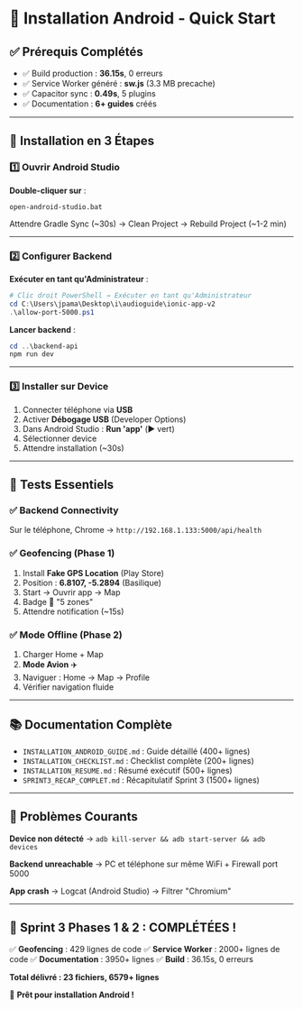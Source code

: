# 🚀 Installation Android - Quick Start

## ✅ Prérequis Complétés

- ✅ Build production : **36.15s**, 0 erreurs
- ✅ Service Worker généré : **sw.js** (3.3 MB precache)
- ✅ Capacitor sync : **0.49s**, 5 plugins
- ✅ Documentation : **6+ guides** créés

---

## 📱 Installation en 3 Étapes

### 1️⃣ Ouvrir Android Studio

**Double-cliquer sur** :
```
open-android-studio.bat
```

Attendre Gradle Sync (~30s) → Clean Project → Rebuild Project (~1-2 min)

---

### 2️⃣ Configurer Backend

**Exécuter en tant qu'Administrateur** :
```powershell
# Clic droit PowerShell → Exécuter en tant qu'Administrateur
cd C:\Users\jpama\Desktop\i\audioguide\ionic-app-v2
.\allow-port-5000.ps1
```

**Lancer backend** :
```powershell
cd ..\backend-api
npm run dev
```

---

### 3️⃣ Installer sur Device

1. Connecter téléphone via **USB**
2. Activer **Débogage USB** (Developer Options)
3. Dans Android Studio : **Run 'app'** (▶️ vert)
4. Sélectionner device
5. Attendre installation (~30s)

---

## 🧪 Tests Essentiels

### ✅ Backend Connectivity
Sur le téléphone, Chrome → `http://192.168.1.133:5000/api/health`

### ✅ Geofencing (Phase 1)
1. Install **Fake GPS Location** (Play Store)
2. Position : **6.8107, -5.2894** (Basilique)
3. Start → Ouvrir app → Map
4. Badge 🔔 "5 zones"
5. Attendre notification (~15s)

### ✅ Mode Offline (Phase 2)
1. Charger Home + Map
2. **Mode Avion** ✈️
3. Naviguer : Home → Map → Profile
4. Vérifier navigation fluide

---

## 📚 Documentation Complète

- `INSTALLATION_ANDROID_GUIDE.md` : Guide détaillé (400+ lignes)
- `INSTALLATION_CHECKLIST.md` : Checklist complète (200+ lignes)
- `INSTALLATION_RESUME.md` : Résumé exécutif (500+ lignes)
- `SPRINT3_RECAP_COMPLET.md` : Récapitulatif Sprint 3 (1500+ lignes)

---

## 🐛 Problèmes Courants

**Device non détecté** → `adb kill-server && adb start-server && adb devices`

**Backend unreachable** → PC et téléphone sur même WiFi + Firewall port 5000

**App crash** → Logcat (Android Studio) → Filtrer "Chromium"

---

## 🎉 Sprint 3 Phases 1 & 2 : COMPLÉTÉES !

✅ **Geofencing** : 429 lignes de code
✅ **Service Worker** : 2000+ lignes de code
✅ **Documentation** : 3950+ lignes
✅ **Build** : 36.15s, 0 erreurs

**Total délivré : 23 fichiers, 6579+ lignes**

🚀 **Prêt pour installation Android !**
